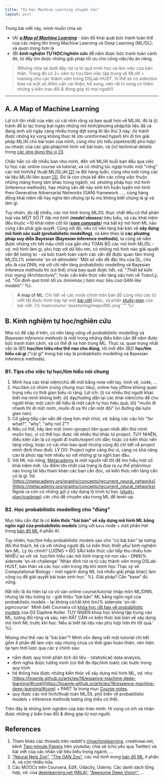 ```yaml
---
title: "Tự học Machine Learning chuyên sâu"
layout: post
---
```

Trong bài viết này, mình muốn chia sẻ:
* (A) ***[a Map of Machine Learning](#map)*** - bản đồ khái quát bức tranh toàn thể của các mảng lớn trong Machine Learning và Deep Learning (ML/DL); và *quan trọng hơn* là 
* (B) ***kinh nghiệm TỰ HỌC/nghiên cứu*** để nắm được bức tranh toàn cảnh đó, từ đấy tìm được những giải pháp tối ưu cho công việc/dự án riêng. 

> (Những chia sẻ dưới đây rút ra từ quá trình học và làm việc của bản thân. Trong đó có 2+ năm tự học/làm việc tập trung về ML/AI + training cho các thành viên trong DSLab-HUST. Vì thế sẽ có selection bias và một số điểm cần cải thiện, bổ sung, nên rất hi vọng có thêm những ý kiến trao đổi & đóng góp từ mọi người!)

---

## A. A Map of Machine Learning
Lợi ích lớn nhất của việc có cái nhìn rộng và bao quát hơn về ML/AI, đó là (i) tránh để bị lạc trong *bạt ngàn* những mô hình/phương pháp/tài liệu đã và đang sinh sôi ngày càng nhiều trong đợt sóng AI lần thứ 3 này; (ii) tránh được những kỳ vọng không thực tế (do uninformed hype!) khi đi tìm giải pháp ML/AI cho bài toán của mình, cũng như (iii) hiểu pipeline/độ phù hợp/ưu nhược của các giải pháp/mô hình với bài toán, và (iv) technical details trong [các ứng dụng thú vị [1]](#ref).

Chắc hẳn có rất nhiều bạn như mình, đến với ML/AI buổi ban đầu qua việc tự học các online course và tutorial, và có những lúc *ngợp* trước một "rừng" các mô hình/kỹ thuật ML/DL/AI [[2]](#ref) ra đời hàng *tuần*, cũng như một rừng các tài liệu ML/AI liên quan [[3]](#ref). Đó là còn chưa kể đến các công việc thuộc những mảng trọng tâm khác trong ngành, vd. phương pháp học mô hình (inference methods), hay những vấn đề nảy sinh khi huấn luyện mô hình theo Generative Adversarial Networks (GAN) framework ... , cùng hàng đống khái niệm rất hay nghe tên nhưng lại tù mù không biết chúng là gì và làm gì.

Tuy nhiên, dù rất nhiều, các mô hình trong ML/DL thực chất đều có thể phân loại vào MỘT SỐ ÍT *lớp mô hình (**model classes**)* tiêu biểu, và các khái niệm đều thuộc ~10 *khái niệm cốt lõi ([**core concepts**](https://hoamle.github.io/articles/16/essence-machine-deep-learning/#core))* mà bất kỳ mô hình ML nào cũng cần phải giải quyết. Cùng với đó, nếu có nền tảng bài bản về **xây dựng mô hình xác suất (probabilistic modelling)**, và kèm theo là **các phương pháp suy diễn Bayesian (Bayesian inference methods)**, ta cũng sẽ nắm được những chi tiết mấu chốt của gần như TOÀN BỘ các mô hình ML/DL - vd. mô hình làm gì, phù hợp với dữ liệu ntn, có những mô hình nào giải quyết vấn đề tương tự - và bức tranh toàn cảnh các vấn đề được quan tâm trong ML/DL{% sidenote 'sn-id-allmodels' 'Một số vấn đề đặc thù của DL, chủ yếu là của DNN, mà với chỉ nền tảng probabilistic modelling và Bayesian inference methods thì (có thể) chưa bao quát được hết, vd. \"*Thiết kế kiến trúc mạng (Architecture)*\"; hoặc cần kiến thức nền tảng sâu hơn về Toán/Lý, vd. \"*Ổn định quá trình tối ưu (minimax.) hàm mục tiêu của GAN-like models*\".' %}. 

> <a name="map">A map of ML</a>: Chi tiết về các node chính trên bản đồ cũng như các từ viết tắt được trình bày tại một [bài viết](https://hoamle.github.io/articles/16/essence-machine-deep-learning/#map) khác, và phần [study-plan](https://hoamle.github.io/articles/16/essence-machine-deep-learning/#plan) của bài viết.
{% maincolumn 'assets/img/mapofML.png' "" %}


## B. Kinh nghiệm tự học/nghiên cứu 
Như có đề cập ở trên, có nền tảng vững về *probabilistic modelling* và *Bayesian inference methods* là một trong những điều kiện cần để nắm được bức tranh toàn cảnh, và có thể đi xa hơn trong ML. Thực ra, quan trọng nhất vẫn là (B1) **học/tìm hiểu như thế nào cho đúng**, rồi mới đến (B2) **học/tìm hiểu cái gì** ("cái gì" trong bài này là probabilistic modelling và Bayesian inference methods).

### B1. Tips cho việc tự học/tìm hiểu nói chung
1. Minh họa các khái niệm/chủ đề mới bằng note viết tay, hình vẽ, code, ...
2. Học/làm có nhóm (cùng chung mục tiêu), online hay offline không quan trọng nếu có thời gian biểu rõ ràng. Lợi ích: (i) có nhiều thứ người khác biết mà mình không biết; (ii) dạy/hướng dẫn lại các khái niệm/chủ đề cho người khác một cách dễ hiểu là một cách tự học hiệu quả; (iii) "muốn đi nhanh thì đi một mình, muốn đi xa thì cần một đội" (vì đường dài luôn gian nan).
3. Cố gắng tiếp cận vấn đề rộng hơn một chút, vd. bằng các câu hỏi "for what?", "why", "why not Z"? 
4. Nếu có thể, hãy làm một (mini-)project liên quan nhất đến thứ mình muốn học, vì có thể học được rất nhiều thứ khác từ project. TUY NHIÊN, điều kiện cần là có người đi trước/expert chỉ dẫn; hoặc có kiến thức nền tảng vững; hoặc có cái nhìn bao quát nhưng cũng đủ chi tiết về project mình định theo đuổi. LÝ DO: Project nghe càng thú vị, càng có khả năng cao là phức tạp hơn nhiều so với những gì ta nghĩ ban đầu.
5. Với ML nói riêng, [Metacademy](https://metacademy.org) là một nguồn rất tốt để tìm hiểu một số khái niệm mới. Ưu điểm lớn nhất của trang là đưa ra *cụ thể* phần/mục nào trong tài liệu tham khảo các bạn cần đọc, và kiến thức nền tảng cần có là gì. Vd [https://metacademy.org/graphs/concepts/recurrent_neural_networks](https://metacademy.org/graphs/concepts/recurrent_neural_networks)
Ngoài ra còn có những gợi ý xây dựng lộ trình tự học ([study-plan/roadmap](https://metacademy.org/roadmaps/)) các chủ đề chuyên sâu trong ML để level-up.

### B2. Học probabilistic modelling cho "đúng"
Mục tiêu cần đạt là có **kiến thức "bài bản" về xây dựng mô hình ML bằng ngôn ngữ của probabilistic models** (ứng với `base` node + một phần `PGM` trong [bản đồ ML](#map) ở phần A). 

Tuy nhiên, học/tìm hiểu probabilistic models sao cho "có bài bản" lại tương đối thử thách, kể cả với những người đã có kiến thức thiết yếu/ kinh nghiệm làm ML. Lý do chính? LƯỢNG + ĐỘ SÂU kiến thức cần tiếp thu nhiều hơn NHIỀU so với vd. học/tìm hiểu các mô hình mạng nơ-ron sâu - DNN{% sidenote 'sn-id-challenge' 'Nhận định rút ra từ các thành viên trong DSLab-HUST, bản thân và các học viên trong lớp khi mình học Thạc sỹ về Computational Biology - một ngành dùng ML (và nhiều giải pháp khác) làm công cụ để giải quyết bài toán sinh học.' %}. Giải pháp? Cần "base" đủ vững. 

Rất tiếc là dù hiện tại có vô vàn online course/tutorial nhập môn ML/DNN, nhưng tài liệu tương tự - giới thiệu "bài bản" ML bằng ngôn ngữ của probabilistic models - lại không có/rất khó tìm{% sidenote 'sn-id-pgmcourse' 'Mình biết Coursera có [khóa học rất hay về probabilistic models](https://www.coursera.org/specializations/probabilistic-graphical-models) của GS Daphne Koller. TUY NHIÊN khóa học không tập trung vào ML, tương đối rộng và sâu, nên RẤT CẦN có kiến thức *bài bản* về xây dựng mô hình ML trước khi học. Nếu ai biết tài liệu nào phù hợp hơn thì tốt quá.' %}. 

Nhưng như thế nào là "bài bản"? Mình vốn đang viết một tutorial chi tiết gồm 4 phần để làm việc này nhưng chưa có thời gian hoàn thiện, nên hiện tại tạm thời lược qua các ý chính sau:
- nắm được quy trình phân tích dữ liệu - (statistical) data analysis, 
- định nghĩa được tường minh (có thể đo đạc/tính toán) các bước trong quy trình
- hệ thống hóa được những kiến thức về xây dựng mô hình ML, vd. như [https://hoamle.github.io/articles/16/essence-machine-deep-learning/#core](https://hoamle.github.io/articles/16/essence-machine-deep-learning/#core) + PART 1a trong mục [Course notes](https://hoamle.github.io/articles/16/essence-machine-deep-learning/#note).
- quy được các mô hình/thuật toán ML/DL phổ biến về probabilistic models + inference methods tương ứng (nếu có thể).

Trên đây là những kinh nghiệm của bản thân mình. Hi vọng có ích và nhận được những ý kiến trao đổi & đóng góp từ mọi người.

## <a name="ref">References</a>
1. Tham khảo các threads trên reddit's [r/machinelearning](https://www.reddit.com/r/MachineLearning), creativeai.net, kênh [Two-minute Papers](https://www.youtube.com/user/keeroyz) trên youtube; chia sẻ (chủ yếu qua Twitter) và bài viết của các nhân vật tiêu biểu trong ngành, ...
1. ["Neural Nets Zoo"](http://www.asimovinstitute.org/neural-network-zoo/), ["The GAN Zoo"](https://deephunt.in/the-gan-zoo-79597dc8c347), các mô hình trong [bản đồ ML](#map) ở phần A, và còn nhiều nữa.
1. Các MOOCs trên Coursera, EdX, Udacity, Udemy. Các danh sách tổng hợp, vd. của [deeplearning.net (MILA)](http://deeplearning.net/reading-list/), ["Awesome Deep Vision"](https://github.com/kjw0612/awesome-deep-vision), ...
